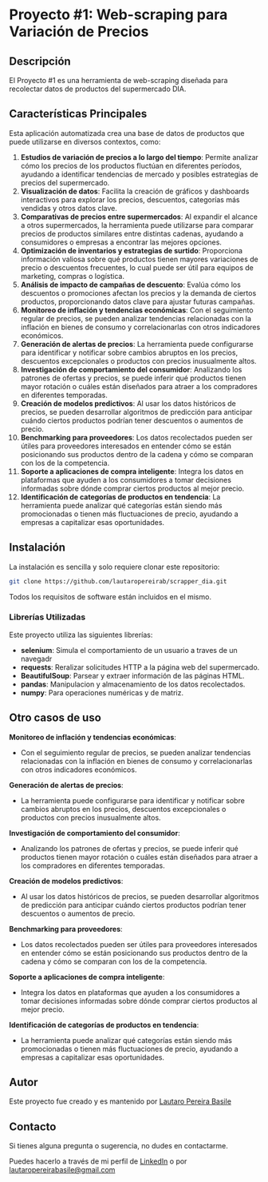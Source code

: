 
# Proyecto #1: Web-scraping para Variación de Precios

## Descripción

El Proyecto #1 es una herramienta de web-scraping diseñada para recolectar datos de productos del supermercado DIA. 

## Características Principales

Esta aplicación automatizada crea una base de datos de productos que puede utilizarse en diversos contextos, como:

1. **Estudios de variación de precios a lo largo del tiempo**:
Permite analizar cómo los precios de los productos fluctúan en diferentes períodos, ayudando a identificar tendencias de mercado y posibles estrategias de precios del supermercado.
2. **Visualización de datos**:
Facilita la creación de gráficos y dashboards interactivos para explorar los precios, descuentos, categorías más vendidas y otros datos clave.
3. **Comparativas de precios entre supermercados**:
Al expandir el alcance a otros supermercados, la herramienta puede utilizarse para comparar precios de productos similares entre distintas cadenas, ayudando a consumidores o empresas a encontrar las mejores opciones.
4. **Optimización de inventarios y estrategias de surtido**:
Proporciona información valiosa sobre qué productos tienen mayores variaciones de precio o descuentos frecuentes, lo cual puede ser útil para equipos de marketing, compras o logística.
5. **Análisis de impacto de campañas de descuento**:
Evalúa cómo los descuentos o promociones afectan los precios y la demanda de ciertos productos, proporcionando datos clave para ajustar futuras campañas.
6. **Monitoreo de inflación y tendencias económicas**:
Con el seguimiento regular de precios, se pueden analizar tendencias relacionadas con la inflación en bienes de consumo y correlacionarlas con otros indicadores económicos.
7. **Generación de alertas de precios**:
La herramienta puede configurarse para identificar y notificar sobre cambios abruptos en los precios, descuentos excepcionales o productos con precios inusualmente altos.
8. **Investigación de comportamiento del consumidor**:
Analizando los patrones de ofertas y precios, se puede inferir qué productos tienen mayor rotación o cuáles están diseñados para atraer a los compradores en diferentes temporadas.
9. **Creación de modelos predictivos**:
Al usar los datos históricos de precios, se pueden desarrollar algoritmos de predicción para anticipar cuándo ciertos productos podrían tener descuentos o aumentos de precio.
10. **Benchmarking para proveedores**:
Los datos recolectados pueden ser útiles para proveedores interesados en entender cómo se están posicionando sus productos dentro de la cadena y cómo se comparan con los de la competencia.
11. **Soporte a aplicaciones de compra inteligente**:
Integra los datos en plataformas que ayuden a los consumidores a tomar decisiones informadas sobre dónde comprar ciertos productos al mejor precio.
12. **Identificación de categorías de productos en tendencia**:
La herramienta puede analizar qué categorías están siendo más promocionadas o tienen más fluctuaciones de precio, ayudando a empresas a capitalizar esas oportunidades.

## Instalación

La instalación es sencilla y solo requiere clonar este repositorio:

```bash
git clone https://github.com/lautaropereirab/scrapper_dia.git
```

Todos los requisitos de software están incluidos en el mismo.

### Librerías Utilizadas

Este proyecto utiliza las siguientes librerías:
- **selenium**: Simula el comportamiento de un usuario a traves de un navegadr
- **requests**: Reralizar solicitudes HTTP a la página web del supermercado.
- **BeautifulSoup**: Parsear y extraer información de las páginas HTML.
- **pandas**: Manipulacion y almacenamiento de los datos recolectados.
- **numpy**: Para operaciones numéricas y de matriz.

## Otro casos de uso

**Monitoreo de inflación y tendencias económicas**:
- Con el seguimiento regular de precios, se pueden analizar tendencias relacionadas con la inflación en bienes de consumo y correlacionarlas con otros indicadores económicos.
  
**Generación de alertas de precios**:
- La herramienta puede configurarse para identificar y notificar sobre cambios abruptos en los precios, descuentos excepcionales o productos con precios inusualmente altos.
  
**Investigación de comportamiento del consumidor**:
- Analizando los patrones de ofertas y precios, se puede inferir qué productos tienen mayor rotación o cuáles están diseñados para atraer a los compradores en diferentes temporadas.
  
**Creación de modelos predictivos**:
- Al usar los datos históricos de precios, se pueden desarrollar algoritmos de predicción para anticipar cuándo ciertos productos podrían tener descuentos o aumentos de precio.

**Benchmarking para proveedores**:
- Los datos recolectados pueden ser útiles para proveedores interesados en entender cómo se están posicionando sus productos dentro de la cadena y cómo se comparan con los de la competencia.

**Soporte a aplicaciones de compra inteligente**:
- Integra los datos en plataformas que ayuden a los consumidores a tomar decisiones informadas sobre dónde comprar ciertos productos al mejor precio.

**Identificación de categorías de productos en tendencia**:
- La herramienta puede analizar qué categorías están siendo más promocionadas o tienen más fluctuaciones de precio, ayudando a empresas a capitalizar esas oportunidades.

## Autor

Este proyecto fue creado y es mantenido por [Lautaro Pereira Basile](https://github.com/lautaropereirab)

## Contacto
Si tienes alguna pregunta o sugerencia, no dudes en contactarme.

Puedes hacerlo a través de mi perfil de [LinkedIn](https://www.linkedin.com/in/lautaropereirab/) o por [lautaropereirabasile@gmail.com](mailto:lautaropereirabasile@gmail.com)

